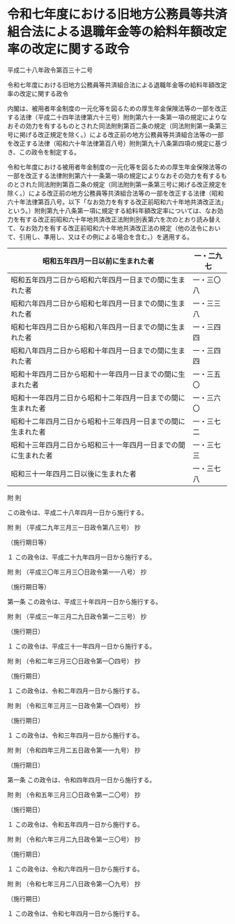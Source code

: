 # 令和七年度における旧地方公務員等共済組合法による退職年金等の給料年額改定率の改定に関する政令

平成二十八年政令第百三十二号

令和七年度における旧地方公務員等共済組合法による退職年金等の給料年額改定率の改定に関する政令

内閣は、被用者年金制度の一元化等を図るための厚生年金保険法等の一部を改正する法律（平成二十四年法律第六十三号）附則第六十一条第一項の規定によりなおその効力を有するものとされた同法附則第百二条の規定（同法附則第一条第三号に掲げる改正規定を除く。）による改正前の地方公務員等共済組合法等の一部を改正する法律（昭和六十年法律第百八号）附則第九十八条第四項の規定に基づき、この政令を制定する。

令和七年度における被用者年金制度の一元化等を図るための厚生年金保険法等の一部を改正する法律附則第六十一条第一項の規定によりなおその効力を有するものとされた同法附則第百二条の規定（同法附則第一条第三号に掲げる改正規定を除く。）による改正前の地方公務員等共済組合法等の一部を改正する法律（昭和六十年法律第百八号。以下「なお効力を有する改正前昭和六十年地共済改正法」という。）附則第九十八条第一項に規定する給料年額改定率については、なお効力を有する改正前昭和六十年地共済改正法附則別表第六を次のとおり読み替えて、なお効力を有する改正前昭和六十年地共済改正法の規定（他の法令において、引用し、準用し、又はその例による場合を含む。）を適用する。

昭和五年四月一日以前に生まれた者 | 一・二九七  
---|---  
昭和五年四月二日から昭和六年四月一日までの間に生まれた者 | 一・三〇八  
昭和六年四月二日から昭和七年四月一日までの間に生まれた者 | 一・三三八  
昭和七年四月二日から昭和八年四月一日までの間に生まれた者 | 一・三四四  
昭和八年四月二日から昭和十年四月一日までの間に生まれた者 | 一・三四四  
昭和十年四月二日から昭和十一年四月一日までの間に生まれた者 | 一・三五〇  
昭和十一年四月二日から昭和十二年四月一日までの間に生まれた者 | 一・三六〇  
昭和十二年四月二日から昭和十三年四月一日までの間に生まれた者 | 一・三七二  
昭和十三年四月二日から昭和三十一年四月一日までの間に生まれた者 | 一・三七三  
昭和三十一年四月二日以後に生まれた者 | 一・三七八  
  
附 則

この政令は、平成二十八年四月一日から施行する。

附 則 （平成二九年三月三一日政令第八三号） 抄

（施行期日等）

１ この政令は、平成二十九年四月一日から施行する。

附 則 （平成三〇年三月三〇日政令第一一八号） 抄

（施行期日等）

第一条 この政令は、平成三十年四月一日から施行する。

附 則 （平成三一年三月二九日政令第一二三号） 抄

（施行期日）

１ この政令は、平成三十一年四月一日から施行する。

附 則 （令和二年三月三〇日政令第一〇四号） 抄

（施行期日）

１ この政令は、令和二年四月一日から施行する。

附 則 （令和三年三月三一日政令第一〇四号） 抄

（施行期日）

１ この政令は、令和三年四月一日から施行する。

附 則 （令和四年三月二五日政令第一一九号） 抄

（施行期日）

第一条 この政令は、令和四年四月一日から施行する。

附 則 （令和五年三月三〇日政令第一二〇号） 抄

（施行期日）

１ この政令は、令和五年四月一日から施行する。

附 則 （令和六年三月二九日政令第一三〇号） 抄

（施行期日）

１ この政令は、令和六年四月一日から施行する。

附 則 （令和七年三月二八日政令第一〇九号） 抄

（施行期日）

１ この政令は、令和七年四月一日から施行する。
